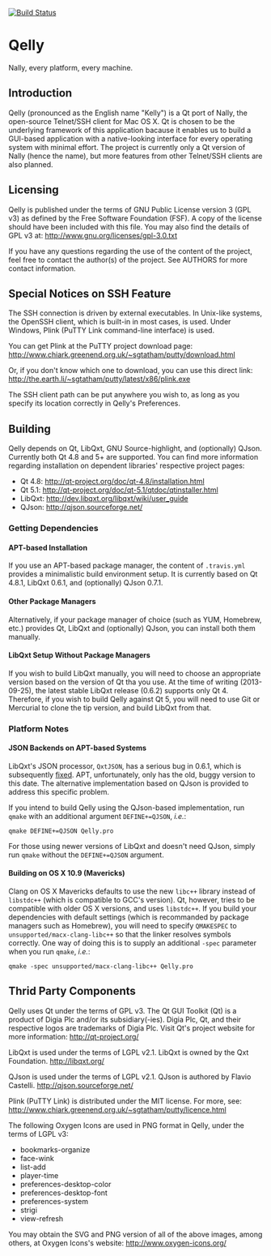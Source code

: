 [![Build Status](https://travis-ci.org/uranusjr/Qelly.png?branch=master)](https://travis-ci.org/uranusjr/Qelly)

# Qelly

Nally, every platform, every machine.


## Introduction

Qelly (pronounced as the English name "Kelly") is a Qt port of Nally, the
open-source Telnet/SSH client for Mac OS X. Qt is chosen to be the underlying
framework of this application bacause it enables us to build a GUI-based
application with a native-looking interface for every operating system with
minimal effort. The project is currently only a Qt version of Nally (hence the
name), but more features from other Telnet/SSH clients are also planned.


## Licensing

Qelly is published under the terms of GNU Public License version 3 (GPL v3) as
defined by the Free Software Foundation (FSF). A copy of the license should
have been included with this file. You may also find the details of GPL v3 at:
http://www.gnu.org/licenses/gpl-3.0.txt

If you have any questions regarding the use of the content of the project,
feel free to contact the author(s) of the project. See AUTHORS for more
contact information.


## Special Notices on SSH Feature

The SSH connection is driven by external executables. In Unix-like systems, the
OpenSSH client, which is built-in in most cases, is used. Under Windows, Plink
(PuTTY Link command-line interface) is used.

You can get Plink at the PuTTY project download page:
http://www.chiark.greenend.org.uk/~sgtatham/putty/download.html

Or, if you don't know which one to download, you can use this direct link:
http://the.earth.li/~sgtatham/putty/latest/x86/plink.exe

The SSH client path can be put anywhere you wish to, as long as you specify its
location correctly in Qelly's Preferences.


## Building

Qelly depends on Qt, LibQxt, GNU Source-highlight, and (optionally) QJson.
Currently both Qt 4.8 and 5+ are supported. You can find more information
regarding installation on dependent libraries' respective project pages:

* Qt 4.8: http://qt-project.org/doc/qt-4.8/installation.html
* Qt 5.1: http://qt-project.org/doc/qt-5.1/qtdoc/qtinstaller.html
* LibQxt: http://dev.libqxt.org/libqxt/wiki/user_guide
* QJson: http://qjson.sourceforge.net/

### Getting Dependencies

#### APT-based Installation

If you use an APT-based package manager, the content of `.travis.yml` provides
a minimalistic build environment setup. It is currently based on Qt 4.8.1,
LibQxt 0.6.1, and (optionally) QJson 0.7.1.

#### Other Package Managers

Alternatively, if your package manager of choice (such as YUM, Homebrew, etc.)
provides Qt, LibQxt and (optionally) QJson, you can install both them manually.

#### LibQxt Setup Without Package Managers

If you wish to build LibQxt manually, you will need to choose an appropriate
version based on the version of Qt tha you use. At the time of writing
(2013-09-25), the latest stable LibQxt release (0.6.2) supports only Qt 4.
Therefore, if you wish to build Qelly against Qt 5, you will need to use Git or
Mercurial to clone the tip version, and build LibQxt from that.


### Platform Notes

#### JSON Backends on APT-based Systems

LibQxt's JSON processor, `QxtJSON`, has a serious bug in 0.6.1, which is
subsequently [fixed](https://bitbucket.org/libqxt/libqxt/commits/a06474ae98f25b18fd16c003074a70c1ff75541b).
APT, unfortunately, only has the old, buggy version to this date. The
alternative implementation based on QJson is provided to address this specific
problem.

If you intend to build Qelly using the QJson-based implementation, run `qmake`
with an additional argument `DEFINE+=QJSON`, *i.e.*:

    qmake DEFINE+=QJSON Qelly.pro

For those using newer versions of LibQxt and doesn't need QJson, simply run
`qmake` without the `DEFINE+=QJSON` argument.

#### Building on OS X 10.9 (Mavericks)

Clang on OS X Mavericks defaults to use the new `libc++` library instead of
`libstdc++` (which is compatible to GCC's version). Qt, however, tries to be
compatible with older OS X versions, and uses `libstdc++`. If you build your
dependencies with default settings (which is recommanded by package managers
such as Homebrew), you will need to specify `QMAKESPEC` to
`unsupported/macx-clang-libc++` so that the linker resolves symbols correctly.
One way of doing this is to supply an additional `-spec` parameter when you run
`qmake`, *i.e.*:

    qmake -spec unsupported/macx-clang-libc++ Qelly.pro


## Thrid Party Components

Qelly uses Qt under the terms of GPL v3. The Qt GUI Toolkit (Qt) is a product of
Digia Plc and/or its subsidiary(-ies). Digia Plc, Qt, and their respective logos
are trademarks of Digia Plc. Visit Qt's project website for more information:
http://qt-project.org/

LibQxt is used under the terms of LGPL v2.1. LibQxt is owned by the Qxt
Foundation. http://libqxt.org/

QJson is used under the terms of LGPL v2.1. QJson is authored by Flavio
Castelli. http://qjson.sourceforge.net/

Plink (PuTTY Link) is distributed under the MIT license. For more, see:
http://www.chiark.greenend.org.uk/~sgtatham/putty/licence.html

The following Oxygen Icons are used in PNG format in Qelly, under the terms of
LGPL v3:

* bookmarks-organize
* face-wink
* list-add
* player-time
* preferences-desktop-color
* preferences-desktop-font
* preferences-system
* strigi
* view-refresh

You may obtain the SVG and PNG version of all of the above images, among others,
at Oxygen Icons's website: http://www.oxygen-icons.org/
